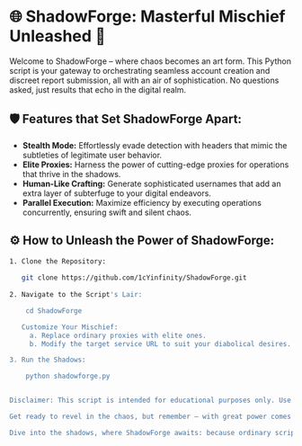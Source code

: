 # 🌐 ShadowForge: Masterful Mischief Unleashed 🚀

Welcome to ShadowForge – where chaos becomes an art form. This Python script is your gateway to orchestrating seamless account creation and discreet report submission, all with an air of sophistication. No questions asked, just results that echo in the digital realm.

## 🛡️ Features that Set ShadowForge Apart:
- **Stealth Mode:** Effortlessly evade detection with headers that mimic the subtleties of legitimate user behavior.
- **Elite Proxies:** Harness the power of cutting-edge proxies for operations that thrive in the shadows.
- **Human-Like Crafting:** Generate sophisticated usernames that add an extra layer of subterfuge to your digital endeavors.
- **Parallel Execution:** Maximize efficiency by executing operations concurrently, ensuring swift and silent chaos.

## ⚙️ How to Unleash the Power of ShadowForge:
```bash
1. Clone the Repository:
 
   git clone https://github.com/1cYinfinity/ShadowForge.git
   
2. Navigate to the Script's Lair:

    cd ShadowForge

   Customize Your Mischief:
     a. Replace ordinary proxies with elite ones.
     b. Modify the target service URL to suit your diabolical desires.

3. Run the Shadows:

    python shadowforge.py


Disclaimer: This script is intended for educational purposes only. Use responsibly and respect the terms of service of any online platform. The author and contributors are not responsible for any misuse or consequences arising from the use of this script.

Get ready to revel in the chaos, but remember – with great power comes great responsibility, or in our case, absolute chaos! 😎💀

Dive into the shadows, where ShadowForge awaits: because ordinary scripts are for the weak! 🌑🔥
